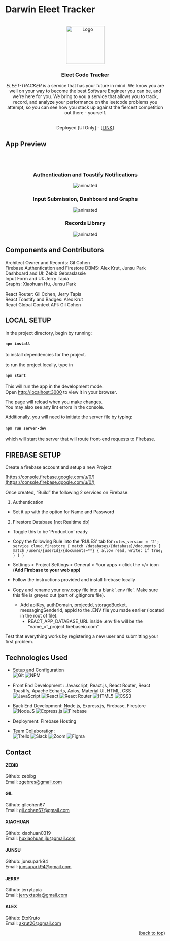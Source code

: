 # Darwin Eleet Tracker

<br />
<div align="center">
  <a href="https://github.com/Chicago-Deep-Dish/darwin-elite-tracker">
    <img src="src/assets/Darwin_Logo_transparent.png" alt="Logo" width="120" height="120">
  </a>

  <h3 align="center">Eleet Code Tracker</h3>

  <p align="center">
            <p><em>ELEET-TRACKER</em> is a service that has your future in mind. We know you are well on your way to become the best Software Engineer you can be, and we're here for you. We bring to you a service that allows you to track, record, and analyze your performance on the leetcode problems you attempt, so you can see how you stack up against the fiercest competition out there - yourself.</p>
<br>
 <span>Deployed [UI Only] - [<a href="http://darwin-eleet.netlify.app/">LINK</a>]</span>

  </p>
</div>


## App Preview
<br />
<div align="center"><br />
    <h3 align="center">Authentication and Toastify Notifications</h3>

  <img src="https://media.giphy.com/media/I2dca39UFSBktlNoDn/giphy.gif" alt="animated" /><br />
    <h3 align="center">Input Submission, Dashboard and Graphs</h3>

  <img src="https://media.giphy.com/media/dY8TebUTKbWDixb2tU/giphy.gif" alt="animated" /><br />
    <h3 align="center">Records Library</h3>

  <img src="https://media.giphy.com/media/lMAbvaeFIHkSC9docz/giphy.gif" alt="animated" /><br />
  </div>

## Components and Contributors

Architect Owner and Records: Gil Cohen  
Firebase Authentication and Firestore DBMS: Alex Krut, Junsu Park  
Dashboard and UI: Zebib Gebraslassie  
Input Form and UI: Jerry Tapia  
Graphs: Xiaohuan Hu, Junsu Park  

React Router: Gil Cohen, Jerry Tapia  
React Toastify and Badges: Alex Krut  
React Global Context API: Gil Cohen  

## LOCAL SETUP

In the project directory, begin by running:

#### `npm install`

to install dependencies for the project.

to run the project locally, type in 
#### `npm start`

This will run the app in the development mode.\
Open [http://localhost:3000](http://localhost:3000) to view it in your browser.

The page will reload when you make changes.\
You may also see any lint errors in the console.

Additionally, you will need to initiate the server file by typing: 
#### `npm run server-dev`

which will start the server that will route front-end requests to Firebase.

## FIREBASE SETUP

Create a firebase account and setup a new Project

[https://console.firebase.google.com/u/0/](https://console.firebase.google.com/u/0/)

Once created, “Build” the following 2 services on Firebase:

1. Authentication 
- Set it up with the option for Name and Password

 2. Firestore Database [not Realtime db]
- Toggle this to be 'Production' ready
- Copy the following Rule into the 'RULES' tab for 
`rules_version = '2';
service cloud.firestore {
match /databases/{database}/documents {
match /users/{userId}/{documents=**} {
allow read, write: if true;
}
}
}`
- Settings > Project Settings > General > Your apps > click the </> icon (****Add Firebase to your web app)****

- Follow the instructions provided and install firebase locally
- Copy and rename your env.copy file into a blank '.env file'. Make sure this file is greyed out (part of .gitignore file).
  - Add apiKey, authDomain, projectId, storageBucket, messagingSenderId, appId to the .ENV file you made earlier (located in the root of file).
    - REACT_APP_DATABASE_URL inside .env file will be the “name_of_project.firebaseio.com”

Test that everything works by registering a new user and submitting your first problem.


## Technologies Used

- Setup and Configuration \
![Git](https://img.shields.io/badge/git-%23F05033.svg?style=for-the-badge&logo=git&logoColor=white)
![NPM](https://img.shields.io/badge/NPM-%23000000.svg?style=for-the-badge&logo=npm&logoColor=white)

- Front End Development : Javascript, React.js, React Router, React Toastify, Apache Echarts, Axios, Material UI, HTML, CSS \
![JavaScript](https://img.shields.io/badge/javascript-%23323330.svg?style=for-the-badge&logo=javascript&logoColor=%23F7DF1E)
![React](https://img.shields.io/badge/react-%2320232a.svg?style=for-the-badge&logo=react&logoColor=%2361DAFB)
![React Router](https://img.shields.io/badge/React_Router-CA4245?style=for-the-badge&logo=react-router&logoColor=white)
![HTML5](https://img.shields.io/badge/html5-%23E34F26.svg?style=for-the-badge&logo=html5&logoColor=white)
![CSS3](https://img.shields.io/badge/css3-%231572B6.svg?style=for-the-badge&logo=css3&logoColor=white)

- Back End Development: Node.js, Express.js, Firebase, Firestore \
![NodeJS](https://img.shields.io/badge/node.js-6DA55F?style=for-the-badge&logo=node.js&logoColor=white)
![Express.js](https://img.shields.io/badge/express.js-%23404d59.svg?style=for-the-badge&logo=express&logoColor=%2361DAFB)
![Firebase](https://img.shields.io/badge/firebase-%23039BE5.svg?style=for-the-badge&logo=firebase)

- Deployment: Firebase Hosting

- Team Collaboration: \
![Trello](https://img.shields.io/badge/Trello-%23026AA7.svg?style=for-the-badge&logo=Trello&logoColor=white)
![Slack](https://img.shields.io/badge/Slack-4A154B?style=for-the-badge&logo=slack&logoColor=white)
![Zoom](https://img.shields.io/badge/Zoom-2D8CFF?style=for-the-badge&logo=zoom&logoColor=white)
![Figma](https://img.shields.io/badge/figma-%23F24E1E.svg?style=for-the-badge&logo=figma&logoColor=white)

## Contact

#### ZEBIB
Github: zebibg <br />
Email: zgebres@gmail.com

#### GIL
Github: gilcohen67 <br />
Email: gil.cohen67@gmail.com

#### XIAOHUAN
Github: xiaohuan0319 <br />
Email: huxiaohuan.jlu@gmail.com

#### JUNSU
Github: junsupark94 <br />
Email: junsupark94@gmail.com

#### JERRY 
Github: jerrytapia <br />
Email: jerryxtapia@gmail.com

#### ALEX
Github: EtoKruto <br />
Email: akrut26@gmail.com

<p align="right">(<a href="#top">back to top</a>)</p>
